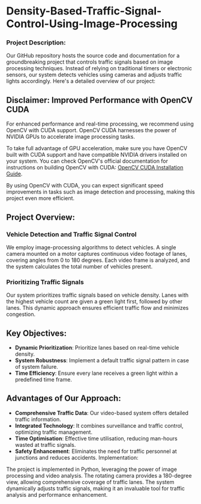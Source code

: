 # Density-Based-Traffic-Signal-Control-Using-Image-Processing

### Project Description:
Our GitHub repository hosts the source code and documentation for a groundbreaking project that controls traffic signals based on image processing techniques. Instead of relying on traditional timers or electronic sensors, our system detects vehicles using cameras and adjusts traffic lights accordingly. Here's a detailed overview of our project:

## Disclaimer: Improved Performance with OpenCV CUDA

For enhanced performance and real-time processing, we recommend using OpenCV with CUDA support. OpenCV CUDA harnesses the power of NVIDIA GPUs to accelerate image processing tasks.

To take full advantage of GPU acceleration, make sure you have OpenCV built with CUDA support and have compatible NVIDIA drivers installed on your system. You can check OpenCV's official documentation for instructions on building OpenCV with CUDA: [OpenCV CUDA Installation Guide](https://docs.opencv.org/master/d5/de5/tutorial_py_setup_in_windows.html).

By using OpenCV with CUDA, you can expect significant speed improvements in tasks such as image detection and processing, making this project even more efficient.


## Project Overview:
### Vehicle Detection and Traffic Signal Control
We employ image-processing algorithms to detect vehicles. A single camera mounted on a motor captures continuous video footage of lanes, covering angles from 0 to 180 degrees. Each video frame is analyzed, and the system calculates the total number of vehicles present.

### Prioritizing Traffic Signals
Our system prioritizes traffic signals based on vehicle density. Lanes with the highest vehicle count are given a green light first, followed by other lanes. This dynamic approach ensures efficient traffic flow and minimizes congestion.

## Key Objectives:
- **Dynamic Prioritization**: Prioritize lanes based on real-time vehicle density.
- **System Robustness**: Implement a default traffic signal pattern in case of system failure.
- **Time Efficiency**: Ensure every lane receives a green light within a predefined time frame.

## Advantages of Our Approach:
- **Comprehensive Traffic Data**: Our video-based system offers detailed traffic information.
- **Integrated Technology**: It combines surveillance and traffic control, optimizing traffic management.
- **Time Optimisation**: Effective time utilisation, reducing man-hours wasted at traffic signals.
- **Safety Enhancement**: Eliminates the need for traffic personnel at junctions and reduces accidents.
Implementation:


The project is implemented in Python, leveraging the power of image processing and video analysis. The rotating camera provides a 180-degree view, allowing comprehensive coverage of traffic lanes. The system dynamically adjusts traffic signals, making it an invaluable tool for traffic analysis and performance enhancement.
